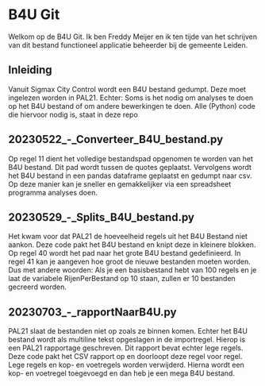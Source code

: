 # B4U Git

Welkom op de B4U Git. Ik ben Freddy Meijer en ik ten tijde van het schrijven van dit bestand functioneel applicatie beheerder bij de gemeente Leiden. 

## Inleiding

Vanuit Sigmax City Control wordt een B4U bestand gedumpt. Deze moet ingelezen worden in PAL21. Echter: Soms is het nodig om analyses te doen op het B4U bestand of om andere bewerkingen te doen. Alle (Python) code die hiervoor nodig is, staat in deze repo

## 20230522_-_Converteer_B4U_bestand.py

Op regel 11 dient het volledige bestandspad opgenomen te worden van het B4U bestand. Dit pad wordt tussen de quotes geplaatst. Vervolgens wordt het B4U bestand in een pandas dataframe geplaatst en gedumpt naar csv. Op deze manier kan je sneller en gemakkelijker via een spreadsheet programma analyses doen.

## 20230529_-_Splits_B4U_bestand.py

Het kwam voor dat PAL21 de hoeveelheid regels uit het B4U Bestand niet aankon. Deze code pakt het B4U bestand en knipt deze in kleinere blokken. Op regel 40 wordt het pad naar het grote B4U bestand gedefinieerd. In regel 41 kan je aangeven hoe groot de nieuwe bestanden moeten worden. Dus met andere woorden: Als je een basisbestand hebt van 100 regels en je laat de variabele RijenPerBestand op 10 staan, zullen er 10 bestanden gecreerd worden.

## 20230703_-_rapportNaarB4U.py

PAL21 slaat de bestanden niet op zoals ze binnen komen. Echter het B4U bestand wordt als multiline tekst opgeslagen in de importregel. Hierop is een PAL21 rapportage geschreven. Dit rapport bevat echter lege regels. Deze code pakt het CSV rapport op en doorloopt deze regel voor regel. Lege regels en kop- en voetregels worden verwijderd. Hierna wordt een kop- en voetregel toegevoegd en dan heb je een mega B4U bestand.
